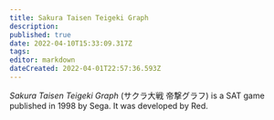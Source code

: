 ```yaml
---
title: Sakura Taisen Teigeki Graph
description: 
published: true
date: 2022-04-10T15:33:09.317Z
tags: 
editor: markdown
dateCreated: 2022-04-01T22:57:36.593Z
---
```


_Sakura Taisen Teigeki Graph_ (<span lang='ja'>サクラ大戦 帝撃グラフ</span>) is a SAT game published in 1998 by Sega.
It was developed by Red.
